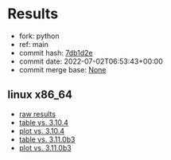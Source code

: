 # Results

- fork: python
- ref: main
- commit hash: [7db1d2e](https://github.com/python/cpython/commit/7db1d2e)
- commit date: 2022-07-02T06:53:43+00:00
- commit merge base: [None](https://github.com/python/cpython/commit/None)

## linux x86_64

- [raw results](bm-20220702-linux-x86_64-python-main-3.12.0a1+-7db1d2e.json)
- [table vs. 3.10.4](bm-20220702-linux-x86_64-python-main-3.12.0a1+-7db1d2e-vs-3.10.4.md)
- [plot vs. 3.10.4](bm-20220702-linux-x86_64-python-main-3.12.0a1+-7db1d2e-vs-3.10.4.png)
- [table vs. 3.11.0b3](bm-20220702-linux-x86_64-python-main-3.12.0a1+-7db1d2e-vs-3.11.0b3.md)
- [plot vs. 3.11.0b3](bm-20220702-linux-x86_64-python-main-3.12.0a1+-7db1d2e-vs-3.11.0b3.png)


